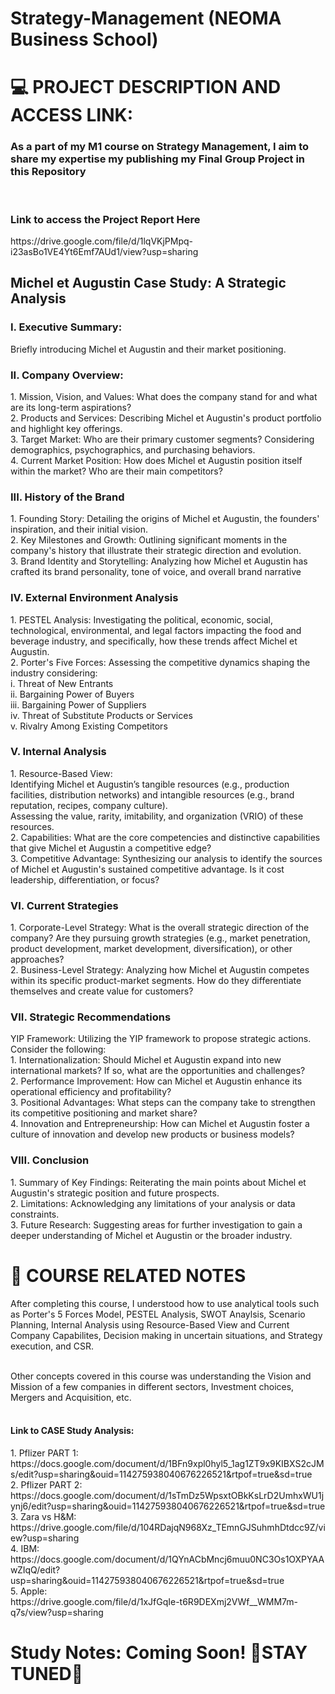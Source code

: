 # Strategy-Management (NEOMA Business School)

<h1> 💻 PROJECT DESCRIPTION AND ACCESS LINK:  </h1>
<h3> As a part of my M1 course on Strategy Management, I aim to share my expertise my publishing my Final Group Project in this Repository </h3> 
<br>

<h3> Link to access the Project Report Here </h3>
https://drive.google.com/file/d/1lqVKjPMpq-i23asBo1VE4Yt6Emf7AUd1/view?usp=sharing

<h2> Michel et Augustin Case Study: A Strategic Analysis </h2>
<h3> I. Executive Summary: </h3>
<p> Briefly introducing Michel et Augustin and their market positioning. </p>

<h3> II. Company Overview: </h3>
<p> 1. Mission, Vision, and Values: What does the company stand for and what are its long-term aspirations? <br>
2. Products and Services: Describing Michel et Augustin's product portfolio and highlight key offerings.<br>
3. Target Market: Who are their primary customer segments? Considering demographics, psychographics, and purchasing behaviors.<br>
4. Current Market Position: How does Michel et Augustin position itself within the market? Who are their main competitors? </p>

<h3> III. History of the Brand </h3>
<p> 1. Founding Story: Detailing the origins of Michel et Augustin, the founders' inspiration, and their initial vision.<br>
2. Key Milestones and Growth: Outlining significant moments in the company's history that illustrate their strategic direction and evolution. <br>
3. Brand Identity and Storytelling: Analyzing how Michel et Augustin has crafted its brand personality, tone of voice, and overall brand narrative </p>

<h3> IV. External Environment Analysis </h3>
<p> 1. PESTEL Analysis: Investigating the political, economic, social, technological, environmental, and legal factors impacting the food and beverage industry, and specifically, how these trends affect Michel et Augustin. <br>
2. Porter's Five Forces: Assessing the competitive dynamics shaping the industry considering: <br>
i. Threat of New Entrants <br>
ii. Bargaining Power of Buyers <br>
iii. Bargaining Power of Suppliers <br>
iv. Threat of Substitute Products or Services <br>
v. Rivalry Among Existing Competitors </p>

<h3> V. Internal Analysis </h3>
<p> 1. Resource-Based View: <br>
Identifying Michel et Augustin’s tangible resources (e.g., production facilities, distribution networks) and intangible resources (e.g., brand reputation, recipes, company culture).<br>
Assessing the value, rarity, imitability, and organization (VRIO) of these resources.<br>
2. Capabilities: What are the core competencies and distinctive capabilities that give Michel et Augustin a competitive edge? <br>
3. Competitive Advantage: Synthesizing our analysis to identify the sources of Michel et Augustin's sustained competitive advantage. Is it cost leadership, differentiation, or focus? </p>

<h3> VI. Current Strategies </h3>
<p> 1. Corporate-Level Strategy: What is the overall strategic direction of the company? Are they pursuing growth strategies (e.g., market penetration, product development, market development, diversification), or other approaches? <br>
2. Business-Level Strategy: Analyzing how Michel et Augustin competes within its specific product-market segments. How do they differentiate themselves and create value for customers?</p>

<h3> VII. Strategic Recommendations </h3>
<p> YIP Framework: Utilizing the YIP framework to propose strategic actions. Consider the following: <br>
1. Internationalization: Should Michel et Augustin expand into new international markets? If so, what are the opportunities and challenges? <br>
2. Performance Improvement: How can Michel et Augustin enhance its operational efficiency and profitability? <br>
3. Positional Advantages: What steps can the company take to strengthen its competitive positioning and market share? <br>
4. Innovation and Entrepreneurship: How can Michel et Augustin foster a culture of innovation and develop new products or business models?</p>

<h3> VIII. Conclusion </h3>
<p> 1. Summary of Key Findings: Reiterating the main points about Michel et Augustin's strategic position and future prospects. <br>
2. Limitations: Acknowledging any limitations of your analysis or data constraints. <br>
3. Future Research: Suggesting areas for further investigation to gain a deeper understanding of Michel et Augustin or the broader industry.</p>


<h1> 📓 COURSE RELATED NOTES  </h1>

<p> After completing this course, I understood how to use analytical tools such as Porter's 5 Forces Model, PESTEL Analysis, SWOT Anaylsis, Scenario Planning, Internal Analysis using Resource-Based View and Current Company Capabilites, Decision making in uncertain situations, and Strategy execution, and CSR. <br> <br>

  Other concepts covered in this course was understanding the Vision and Mission of a few companies in different sectors, Investment choices, Mergers and Acquisition, etc.
<br> 
<br>
<h4> Link to CASE Study Analysis: </h4>
1. Pflizer PART 1: <br> https://docs.google.com/document/d/1BFn9xpl0hyl5_1ag1ZT9x9KIBXS2cJMs/edit?usp=sharing&ouid=114275938040676226521&rtpof=true&sd=true<br>
2. Pflizer PART 2:<br> https://docs.google.com/document/d/1sTmDz5WpsxtOBkKsLrD2UmhxWU1jynj6/edit?usp=sharing&ouid=114275938040676226521&rtpof=true&sd=true<br>
3. Zara vs H&M: <br> https://drive.google.com/file/d/104RDajqN968Xz_TEmnGJSuhmhDtdcc9Z/view?usp=sharing<br>
4. IBM: <br> https://docs.google.com/document/d/1QYnACbMncj6muu0NC3Os1OXPYAAwZIqQ/edit?usp=sharing&ouid=114275938040676226521&rtpof=true&sd=true<br>
5. Apple: <br>https://drive.google.com/file/d/1xJfGqIe-t6R9DEXmj2VWf__WMM7m-q7s/view?usp=sharing

<br>
</p>

<h1> Study Notes: Coming Soon! 🌸STAY TUNED🌸 </h1>
